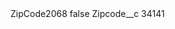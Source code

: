 <?xml version="1.0" encoding="UTF-8"?>
<CustomMetadata xmlns="http://soap.sforce.com/2006/04/metadata" xmlns:xsi="http://www.w3.org/2001/XMLSchema-instance" xmlns:xsd="http://www.w3.org/2001/XMLSchema">
    <label>ZipCode2068</label>
    <protected>false</protected>
    <values>
        <field>Zipcode__c</field>
        <value xsi:type="xsd:string">34141</value>
    </values>
</CustomMetadata>
